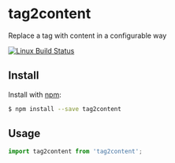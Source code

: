 # tag2content
Replace a tag with content in a configurable way

[![Linux Build Status](https://travis-ci.com/thibaultboursier/tag2content.svg?branch=master)](https://travis-ci.com/thibaultboursier/tag2content)

## Install

Install with [npm](https://www.npmjs.com/):

```sh
$ npm install --save tag2content
```

## Usage

```js
import tag2content from 'tag2content';
